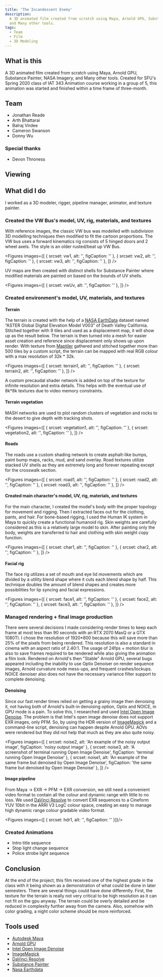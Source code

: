 ```yaml
---
title: 'The Incandescent Enemy'
description:
  A 3D animated film created from scratch using Maya, Arnold GPU, Substance Painter, NASA Imagery,
  and Many other tools.
tags:
  - Team
  - Film
  - 3D Modeling
---
```


<script context="module">
  import img from "$lib/images/the-incandescent-enemy/cover.png?srcset";
  export const cover = img;

  export const load = () => ({props: {cover: cover}});
</script>

<script>
  import YoutubeEmbed from "$lib/components/YoutubeEmbed.svelte";
  import Image from "$lib/components/Image.svelte";
  import Figures from "$lib/components/Figures.svelte";

  import char1 from "$lib/images/the-incandescent-enemy/char-1.png?srcset";
  import char2 from "$lib/images/the-incandescent-enemy/char-2.png?srcset";
  import face1 from "$lib/images/the-incandescent-enemy/face-1.png?srcset";
  import face2 from "$lib/images/the-incandescent-enemy/face-2.png?srcset";
  import face3 from "$lib/images/the-incandescent-enemy/face-3.png?srcset";
  import face4 from "$lib/images/the-incandescent-enemy/face-4.png?srcset";
  import hdr1 from "$lib/images/the-incandescent-enemy/hdr-1.png?srcset";
  import noise1 from "$lib/images/the-incandescent-enemy/noise-1.png?srcset";
  import noise2 from "$lib/images/the-incandescent-enemy/noise-2.png?srcset";
  import noise3 from "$lib/images/the-incandescent-enemy/noise-3.png?srcset";
  import road1 from "$lib/images/the-incandescent-enemy/road-1.png?srcset";
  import road2 from "$lib/images/the-incandescent-enemy/road-2.png?srcset";
  import road3 from "$lib/images/the-incandescent-enemy/road-3.png?srcset";
  import terrain1 from "$lib/images/the-incandescent-enemy/terrain-1.jpg?srcset";
  import terrain2 from "$lib/images/the-incandescent-enemy/terrain-2.png?srcset";
  import vegetation1 from "$lib/images/the-incandescent-enemy/vegetation-1.png?srcset";
  import vegetation2 from "$lib/images/the-incandescent-enemy/vegetation-2.png?srcset";
  import vw1 from "$lib/images/the-incandescent-enemy/vw-1.jpg?srcset";
  import vw2 from "$lib/images/the-incandescent-enemy/vw-2.jpg?srcset";
  import vw3 from "$lib/images/the-incandescent-enemy/vw-3.jpg?srcset";
  import vwUv from "$lib/images/the-incandescent-enemy/vw-uv.jpg?srcset";

</script>

## What is this

A 3D animated film created from scratch using Maya, Arnold GPU, Substance Painter, NASA Imagery, and
Many other tools. Created for SFU's Spring 2020 class of IAT 343 Animation course working in a group
of 5, this animation was started and finished within a time frame of three-month.

## Team

- Jonathan Reade
- Arth Bhattarai
- Balraj Virdee
- Cameron Swanson
- Donny Wu

### Special thanks

- Devon Throness

## Viewing

<YoutubeEmbed code="_dXtt6MLA2A" aspect="12/5"/>

## What did I do

I worked as a 3D modeler, rigger, pipeline manager, animator, and texture painter.

### Created the VW Bus's model, UV, rig, materials, and textures

With reference images, the classic VW bus was modelled with subdivision 3D modelling techniques then
modified to fit the cartoon proportions. The VW bus uses a forward kinematics rig consists of 5
hinged doors and 2 wheel axels. The style is an older rusted/beat up VW Bus.

<!-- prettier-ignore -->
<Figures
  images={[
    {
      srcset: vw1,
      alt: '',
      figCaption: ''
    },
    {
      srcset: vw2,
      alt: '',
      figCaption: ''
    },
    {
      srcset: vw3,
      alt: '',
      figCaption: ''
    },
  ]}
/>

UV maps are then created with distinct shells for Substance Painter where modified materials are
painted on based on the bounds of UV shells.

<!-- prettier-ignore -->
<Figures
  images={[
    {
      srcset: vwUv,
      alt: '',
      figCaption: ''
    },
  ]}
/>

### Created environment's model, UV, materials, and textures

#### Terrain

The terrain is created with the help of a [NASA EarthData](https://earthdata.nasa.gov/) dataset
named “ASTER Global Digital Elevation Model V003” of Death Valley California. Stitched together with
9 tiles and used as a displacement map, it will show up as the result below. The terrain is then
turned into a mesh for easier asset creation and reference since displacement only shows up upon
render. With texture from [Maptiler](https://cloud.maptiler.com/) gathered and stitched together
more than 500 tiles by a custom script, the terrain can be mapped with real RGB colour with a max
resolution of 32k \* 32k.

<!-- prettier-ignore -->
<Figures
  images={[
    {
      srcset: terrain1,
      alt: '',
      figCaption: ''
    },
    {
      srcset: terrain2,
      alt: '',
      figCaption: ''
    },
  ]}
/>

A custom precaudal shader network is added on top of the texture for infinite resolution and extra
details. This helps with the eventual use of 8k\*8k textures due to video memory constraints.

#### Terrain vegetation

MASH networks are used to plot random clusters of vegetation and rocks to the desert to give depth
with tracking shots.

<!-- prettier-ignore -->
<Figures
  images={[
    {
      srcset: vegetation1,
      alt: '',
      figCaption: ''
    },
    {
      srcset: vegetation2,
      alt: '',
      figCaption: ''
    },
  ]}
/>

#### Roads

The roads use a custom shading network to create asphalt-like bumps, paint bump maps, racks, mud,
and sand overlay. Road textures utilize stacked UV shells as they are extremely long and forever
repeating except for the crosswalk section.

<!-- prettier-ignore -->
<Figures
  images={[
    {
      srcset: road1,
      alt: '',
      figCaption: ''
    },
    {
      srcset: road2,
      alt: '',
      figCaption: ''
    },
    {
      srcset: road3,
      alt: '',
      figCaption: ''
    },
  ]}
/>

#### Created main character's model, UV, rig, materials, and textures

For the main character, I created the model's body with the proper topology for movement and
rigging. Then I extracted faces out for the clothing, pants, and hair. For bone-based rigging, I
used the Human IK system in Maya to quickly create a functional humanoid rig. Skin weights are
carefully considered as this is a relatively large model to skin. After painting only the body,
weights are transferred to hair and clothing with skin weight copy function.

<!-- prettier-ignore -->
<Figures
  images={[
    {
      srcset: char1,
      alt: '',
      figCaption: ''
    },
    {
      srcset: char2,
      alt: '',
      figCaption: ''
    },
  ]}
/>

#### Facial rig

The face rig utilizes a set of mouth and eye lid movements which are divided by a utility blend
shape where it cuts each blend shape by half. This technique doubles the amount of blend shapes and
creates more possibilities for lip syncing and facial expressions.

<!-- prettier-ignore -->
<Figures
  images={[
    {
      srcset: face1,
      alt: '',
      figCaption: ''
    },
    {
      srcset: face2,
      alt: '',
      figCaption: ''
    },
    {
      srcset: face3,
      alt: '',
      figCaption: ''
    },
  ]}
/>

### Managed rendering + final image production

There were several decisions I made considering render times to keep each frame at most less than 90
seconds with an RTX 2070 MaxQ or a GTX 1080TI. I chose the resolution of 1920\*800 because this will
save more than 25% of the pixels from being rendered. This resolution is also a standard in cinema
with an aspect ratio of 2.40:1. The usage of 24fps + motion blur is also to save frames required to
be rendered while also giving the animation a film look. Rendered on Arnold's then "Stable" Arnold
GPU, several bugs appeared including the inability to use Optix Denoiser on render sequence images,
Arnold curvature node mess-ups, and frequent crashes/lockups. NOICE denoiser also does not have the
necessary variance filter support to complete denoising.

#### Denoising

Since our fast render times relied on getting a grainy image then denoising it, not having both of
Arnold's built-in denoising option, Optix and NOICE, in GPU mode is a pain. To solve this, I
researched and used [Intel Open Image Denoise](https://www.openimagedenoise.org/). The problem is
that Intel's open image denoise does not support EXR images, only PFM. So, by using the HDR version
of [ImageMagick](https://imagemagick.org/index.php) and a command-line script, denoising can happen
despite Arnold GPU. AOVs were rendered but they did not help that much as they are also quite noisy.

<!-- prettier-ignore -->
<Figures
  images={[
    {
      srcset: noise2,
      alt: 'An example of the noisy output image',
      figCaption: 'noisy output image'
    },
    {
      srcset: noise3,
      alt: 'A screenshot of terminal running Open Image Denoise',
      figCaption: 'terminal running Open Image Denoise'
    },
    {
      srcset: noise1,
      alt: 'An example of the same frame but denoised by Open Image Denoise',
      figCaption: 'the same frame but denoised by Open Image Denoise'
    },
  ]}
/>

#### Image pipeline

From Maya → EXR → PFM → EXR conversion, we still need a convenient video format to contain all the
colour and dynamic range with little to no loss. We used
[DaVinci Resolve](https://www.blackmagicdesign.com/products/davinciresolve/) to convert EXR
sequences to a Cineform YUV 10bit in the ARRI V3 LogC colour space, creating an easy to manage high
dynamic range colour gradable video format.

<Figures images={[ { srcset: hdr1, alt: '', figCaption: '' }]}/>

### Created Animations

- Intro title sequence
- Stop light change sequence
- Police strobe light sequence

## Conclusion

At the end of the project, this film received one of the highest grade in the class with it being
shown as a demonstration of what could be done in later semesters. There are several things could
have done differently. First, the texture for the terrain is really not very critical to be high
resolution as it can not fit on the gpu anyway. The terrain could be overly detailed and be reduced
in complexity further away from the camera. Also, somehow with color grading, a night color scheme
should be more reinforced.

## Tools used

- [Autodesk Maya](https://www.autodesk.com/products/maya/overview)
- [Arnold GPU](https://docs.arnoldrenderer.com/display/A5AFMUG/Getting+Started+with+Arnold+GPU)
- [Intel Open Image Denoise](https://www.openimagedenoise.org/)
- [ImageMagick](https://imagemagick.org/index.php)
- [DaVinci Resolve](https://www.blackmagicdesign.com/products/davinciresolve/)
- [Substance Painter](https://www.substance3d.com/products/substance-painter/)
- [Nasa Earthdata](https://earthdata.nasa.gov/)
